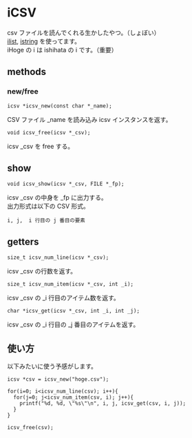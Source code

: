 # iCSV

csv ファイルを読んでくれる生かしたやつ。（しょぼい）   
[ilist][ilist], [istring][istring] を使ってます。   
iHoge の i は ishihata の i です。（重要）   

[ilist]: https://github.com/masakazu-ishihata/ilist "ilist"
[istring]: https://github.com/masakazu-ishihata/istring "istring"

## methods
### new/free

    icsv *icsv_new(const char *_name);

CSV ファイル _name を読み込み icsv インスタンスを返す。   

    void icsv_free(icsv *_csv);

icsv _csv を free する。


## show

    void icsv_show(icsv *_csv, FILE *_fp);

icsv _csv の中身を _fp に出力する。   
出力形式は以下の CSV 形式。

    i, j,  i 行目の j 番目の要素

## getters

    size_t icsv_num_line(icsv *_csv);

icsv _csv の行数を返す。

    size_t icsv_num_item(icsv *_csv, int _i);

icsv _csv の _i 行目のアイテム数を返す。

    char *icsv_get(icsv *_csv, int _i, int _j);

icsv _csv の _i 行目の _j 番目のアイテムを返す。   



## 使い方

以下みたいに使う予感がします。

    icsv *csv = icsv_new("hoge.csv");

    for(i=0; i<icsv_num_line(csv); i++){
      for(j=0; j<icsv_num_item(csv, i); j++){
        printf("%d, %d, \"%s\"\n", i, j, icsv_get(csv, i, j));
      }
    }

    icsv_free(csv);



